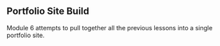 ## Portfolio Site Build

Module 6 attempts to pull together all the previous lessons into a single portfolio site.